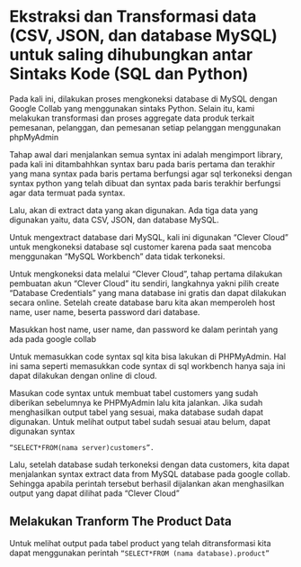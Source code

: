 # Ekstraksi dan Transformasi data (CSV, JSON, dan database MySQL) untuk saling dihubungkan antar Sintaks Kode (SQL dan Python)
Pada kali ini, dilakukan proses mengkoneksi database di MySQL dengan Google Collab yang menggunakan sintaks Python. Selain itu, kami melakukan transformasi dan proses aggregate data produk terkait pemesanan, pelanggan, dan pemesanan setiap pelanggan menggunakan phpMyAdmin

Tahap awal dari menjalankan semua syntax ini adalah mengimport library, pada kali ini ditambahhkan syntax baru pada baris pertama dan terakhir yang mana syntax pada baris pertama berfungsi agar sql terkoneksi dengan syntax python yang telah dibuat dan syntax pada baris terakhir berfungsi agar data termuat pada syntax.

Lalu, akan di extract data yang akan digunakan. Ada tiga data yang digunakan yaitu, data CSV, JSON, dan database MySQL.

Untuk mengextract database dari MySQL, kali ini digunakan “Clever Cloud” untuk mengkoneksi database sql customer karena pada saat mencoba menggunakan “MySQL Workbench” data tidak terkoneksi.

Untuk mengkoneksi data melalui “Clever Cloud”, tahap pertama dilakukan pembuatan akun “Clever Cloud” itu sendiri, langkahnya yakni pilih create “Database Credentials” yang mana database ini gratis dan dapat dilakukan secara online. Setelah create database baru kita akan memperoleh host name, user name, beserta password dari database.

Masukkan host name, user name, dan password ke dalam perintah yang ada pada google collab

Untuk memasukkan code syntax sql kita bisa lakukan di PHPMyAdmin. Hal ini sama seperti memasukkan code syntax di sql workbench hanya saja ini dapat dilakukan dengan online di cloud.

Masukan code syntax untuk membuat tabel customers yang sudah diberikan sebelumnya ke PHPMyAdmin lalu kita jalankan. Jika sudah menghasilkan output tabel yang sesuai, maka database sudah dapat digunakan. Untuk melihat output tabel sudah sesuai atau belum, dapat digunakan syntax 

``` “SELECT*FROM(nama server)customers”. ```

Lalu, setelah database sudah terkoneksi dengan data customers, kita dapat menjalankan syntax extract data from MySQL database pada google collab. Sehingga apabila perintah tersebut berhasil dijalankan akan menghasilkan output yang dapat dilihat pada “Clever Cloud”

## Melakukan Tranform The Product Data
Untuk melihat output pada tabel product yang telah ditransformasi kita dapat menggunakan perintah 
``` “SELECT*FROM (nama database).product” ```
